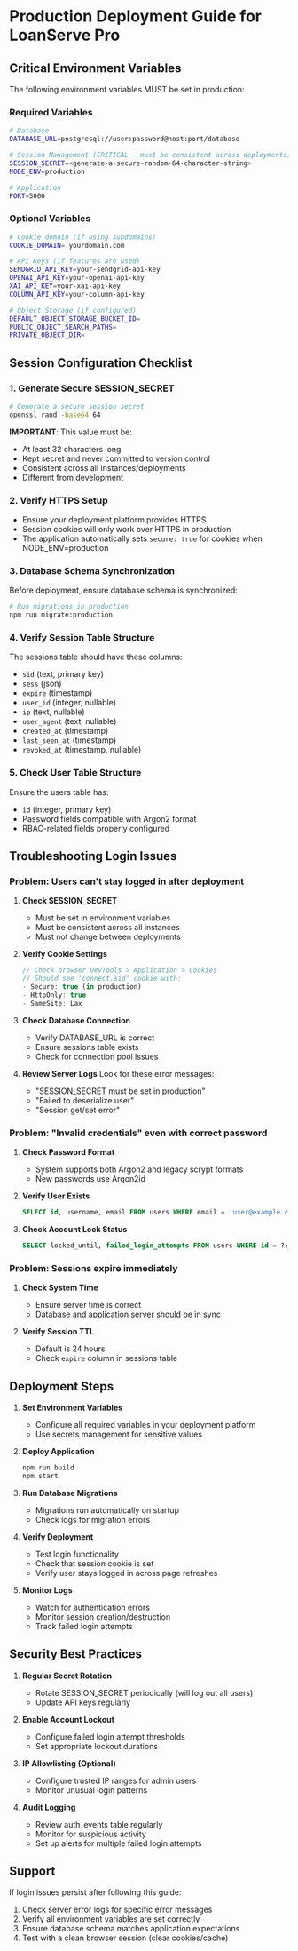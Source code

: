 # Production Deployment Guide for LoanServe Pro

## Critical Environment Variables

The following environment variables MUST be set in production:

### Required Variables
```bash
# Database
DATABASE_URL=postgresql://user:password@host:port/database

# Session Management (CRITICAL - must be consistent across deployments)
SESSION_SECRET=<generate-a-secure-random-64-character-string>
NODE_ENV=production

# Application
PORT=5000
```

### Optional Variables
```bash
# Cookie domain (if using subdomains)
COOKIE_DOMAIN=.yourdomain.com

# API Keys (if features are used)
SENDGRID_API_KEY=your-sendgrid-api-key
OPENAI_API_KEY=your-openai-api-key
XAI_API_KEY=your-xai-api-key
COLUMN_API_KEY=your-column-api-key

# Object Storage (if configured)
DEFAULT_OBJECT_STORAGE_BUCKET_ID=
PUBLIC_OBJECT_SEARCH_PATHS=
PRIVATE_OBJECT_DIR=
```

## Session Configuration Checklist

### 1. Generate Secure SESSION_SECRET
```bash
# Generate a secure session secret
openssl rand -base64 64
```
**IMPORTANT**: This value must be:
- At least 32 characters long
- Kept secret and never committed to version control
- Consistent across all instances/deployments
- Different from development

### 2. Verify HTTPS Setup
- Ensure your deployment platform provides HTTPS
- Session cookies will only work over HTTPS in production
- The application automatically sets `secure: true` for cookies when NODE_ENV=production

### 3. Database Schema Synchronization
Before deployment, ensure database schema is synchronized:
```bash
# Run migrations in production
npm run migrate:production
```

### 4. Verify Session Table Structure
The sessions table should have these columns:
- `sid` (text, primary key)
- `sess` (json)
- `expire` (timestamp)
- `user_id` (integer, nullable)
- `ip` (text, nullable)
- `user_agent` (text, nullable)
- `created_at` (timestamp)
- `last_seen_at` (timestamp)
- `revoked_at` (timestamp, nullable)

### 5. Check User Table Structure
Ensure the users table has:
- `id` (integer, primary key)
- Password fields compatible with Argon2 format
- RBAC-related fields properly configured

## Troubleshooting Login Issues

### Problem: Users can't stay logged in after deployment

1. **Check SESSION_SECRET**
   - Must be set in environment variables
   - Must be consistent across all instances
   - Must not change between deployments

2. **Verify Cookie Settings**
   ```javascript
   // Check browser DevTools > Application > Cookies
   // Should see 'connect.sid' cookie with:
   - Secure: true (in production)
   - HttpOnly: true
   - SameSite: Lax
   ```

3. **Check Database Connection**
   - Verify DATABASE_URL is correct
   - Ensure sessions table exists
   - Check for connection pool issues

4. **Review Server Logs**
   Look for these error messages:
   - "SESSION_SECRET must be set in production"
   - "Failed to deserialize user"
   - "Session get/set error"

### Problem: "Invalid credentials" even with correct password

1. **Check Password Format**
   - System supports both Argon2 and legacy scrypt formats
   - New passwords use Argon2id

2. **Verify User Exists**
   ```sql
   SELECT id, username, email FROM users WHERE email = 'user@example.com';
   ```

3. **Check Account Lock Status**
   ```sql
   SELECT locked_until, failed_login_attempts FROM users WHERE id = ?;
   ```

### Problem: Sessions expire immediately

1. **Check System Time**
   - Ensure server time is correct
   - Database and application server should be in sync

2. **Verify Session TTL**
   - Default is 24 hours
   - Check `expire` column in sessions table

## Deployment Steps

1. **Set Environment Variables**
   - Configure all required variables in your deployment platform
   - Use secrets management for sensitive values

2. **Deploy Application**
   ```bash
   npm run build
   npm start
   ```

3. **Run Database Migrations**
   - Migrations run automatically on startup
   - Check logs for migration errors

4. **Verify Deployment**
   - Test login functionality
   - Check that session cookie is set
   - Verify user stays logged in across page refreshes

5. **Monitor Logs**
   - Watch for authentication errors
   - Monitor session creation/destruction
   - Track failed login attempts

## Security Best Practices

1. **Regular Secret Rotation**
   - Rotate SESSION_SECRET periodically (will log out all users)
   - Update API keys regularly

2. **Enable Account Lockout**
   - Configure failed login attempt thresholds
   - Set appropriate lockout durations

3. **IP Allowlisting (Optional)**
   - Configure trusted IP ranges for admin users
   - Monitor unusual login patterns

4. **Audit Logging**
   - Review auth_events table regularly
   - Monitor for suspicious activity
   - Set up alerts for multiple failed login attempts

## Support

If login issues persist after following this guide:
1. Check server error logs for specific error messages
2. Verify all environment variables are set correctly
3. Ensure database schema matches application expectations
4. Test with a clean browser session (clear cookies/cache)
